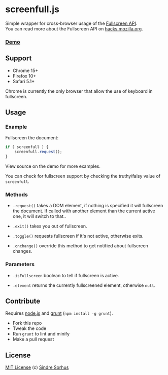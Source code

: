 # screenfull.js

Simple wrapper for cross-browser usage of the [Fullscreen API](https://developer.mozilla.org/en/DOM/Using_full-screen_mode).  
You can read more about the Fullscreen API on [hacks.mozilla.org](http://hacks.mozilla.org/2012/01/using-the-fullscreen-api-in-web-browsers/).

### [Demo](http://sindresorhus.com/screenfull.js/)


## Support

- Chrome 15+
- Firefox 10+
- Safari 5.1+

Chrome is currently the only browser that allow the use of keyboard in fullscreen.


## Usage

### Example

Fullscreen the document:

```javascript
if ( screenfull ) {
	screenfull.request();
}
```

View source on the demo for more examples.

You can check for fullscreen support by checking the truthy/falsy value of `screenfull`.

### Methods

- `.request()` takes a DOM element, if nothing is specified it will fullscreen the document. If called with another element than the current active one, it will switch to that..

- `.exit()` takes you out of fullscreen.

- `.toggle()` requests fullscreen if it's not active, otherwise exits.

- `.onchange()` override this method to get notified about fullscreen changes.

### Parameters

- `.isFullscreen` boolean to tell if fullscreen is active.

- `.element` returns the currently fullscreened element, otherwise `null`.


## Contribute

Requires [node.js][0] and [grunt][0] (`npm install -g grunt`).

[0]: http://nodejs.org/#download
[1]: https://github.com/cowboy/grunt

- Fork this repo
- Tweak the code
- Run `grunt` to lint and minify
- Make a pull request


## License

[MIT License](http://en.wikipedia.org/wiki/MIT_License)
(c) [Sindre Sorhus](http://sindresorhus.com)